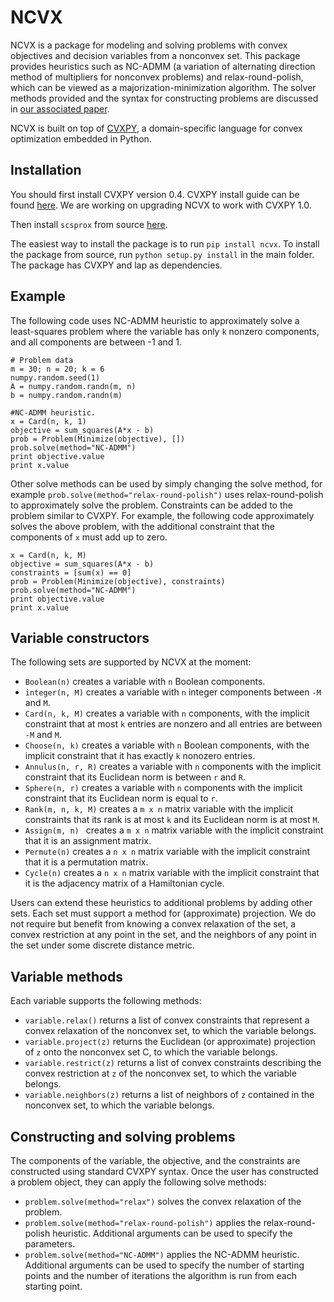 NCVX
====

NCVX is a package for modeling and solving problems with convex objectives and decision variables from a nonconvex set. This package provides heuristics such as NC-ADMM (a variation of alternating direction method of multipliers for nonconvex problems) and relax-round-polish, which can be viewed as a majorization-minimization algorithm. The solver methods provided and the syntax for constructing problems are discussed in [our associated paper](http://stanford.edu/~boyd/papers/ncvx.html).

NCVX is built on top of [CVXPY](http://www.cvxpy.org/), a domain-specific language for convex optimization embedded in Python.

Installation
------------
You should first install CVXPY version 0.4. CVXPY install guide can be found [here](http://www.cvxpy.org/). We are working on upgrading NCVX to work with CVXPY 1.0. 

Then install ``scsprox`` from source [here](https://github.com/bettbra/scsprox).

The easiest way to install the package is to run ``pip install ncvx``. To install the package from source, run ``python setup.py install`` in the main folder. The package has CVXPY and lap as dependencies.

Example
-------
The following code uses NC-ADMM heuristic to approximately solve a least-squares problem where the variable has only ``k`` nonzero components, and all components are between -1 and 1.
```
# Problem data
m = 30; n = 20; k = 6
numpy.random.seed(1)
A = numpy.random.randn(m, n)
b = numpy.random.randn(m)

#NC-ADMM heuristic.
x = Card(n, k, 1)
objective = sum_squares(A*x - b)
prob = Problem(Minimize(objective), [])
prob.solve(method="NC-ADMM")
print objective.value
print x.value
```
Other solve methods can be used by simply changing the solve method, for example ``prob.solve(method="relax-round-polish")`` uses relax-round-polish to approximately solve the problem. Constraints can be added to the problem similar to CVXPY. For example, the following code approximately solves the above problem, with the additional constraint that the components of ``x`` must add up to zero.
```
x = Card(n, k, M)
objective = sum_squares(A*x - b)
constraints = [sum(x) == 0]
prob = Problem(Minimize(objective), constraints)
prob.solve(method="NC-ADMM")
print objective.value
print x.value
```

Variable constructors
---------------------
The following sets are supported by NCVX at the moment:
* ``Boolean(n)`` creates a variable with ``n`` Boolean components.
* ``integer(n, M)`` creates a variable with ``n`` integer components between ``-M`` and ``M``.
* ``Card(n, k, M)`` creates a variable with ``n`` components, with the implicit constraint that at most ``k`` entries are nonzero and all entries are between ``-M`` and ``M``.
* ``Choose(n, k)`` creates a variable with ``n`` Boolean components, with the implicit constraint that it has exactly ``k`` nonozero entries.
* ``Annulus(n, r, R)`` creates a variable with ``n`` components with the implicit constraint that its Euclidean norm is between ``r`` and ``R``.
* ``Sphere(n, r)`` creates a variable with ``n`` components with the implicit constraint that its Euclidean norm is equal to ``r``.
* ``Rank(m, n, k, M)`` creates a ``m x n`` matrix variable with the implicit constraints that its rank is at most ``k`` and its Euclidean norm is at most ``M``.
* ``Assign(m, n) `` creates a ``m x n`` matrix variable with the implicit constraint that it is an assignment matrix.
* ``Permute(n)`` creates a ``n x n`` matrix variable with the implicit constraint that it is a permutation matrix.
* ``Cycle(n)`` creates a ``n x n`` matrix variable with the implicit constraint that it is the adjacency matrix of a Hamiltonian cycle.


Users can extend these heuristics to additional problems by adding other sets. Each set must support a method for (approximate) projection. We do not require but benefit from knowing a convex relaxation of the set, a convex restriction at any point in the set, and the neighbors of any point in the set under some discrete distance metric.

Variable methods
----------------
Each variable supports the following methods:
* ``variable.relax()`` returns a list of convex constraints that represent a convex relaxation of the nonconvex set, to which the variable belongs.
* ``variable.project(z)`` returns the Euclidean (or approximate) projection of ``z`` onto the nonconvex set C, to which the variable belongs.
* ``variable.restrict(z)`` returns a list of convex constraints describing the convex restriction at ``z`` of the nonconvex set, to which the variable belongs.
* ``variable.neighbors(z)`` returns a list of neighbors of ``z`` contained in the nonconvex set, to which the variable belongs.

Constructing and solving problems
---------------------------------
The components of the variable, the objective, and the constraints are constructed using standard CVXPY syntax. Once the user has constructed a problem object, they can apply the following solve methods:
* ``problem.solve(method="relax")`` solves the convex relaxation of the problem.
* ``problem.solve(method="relax-round-polish")`` applies the relax-round-polish heuristic. Additional arguments can be used to specify the parameters.
* ``problem.solve(method="NC-ADMM")`` applies the NC-ADMM heuristic. Additional arguments can be used to specify the number of starting points and the number of iterations the algorithm is run from each starting point.
